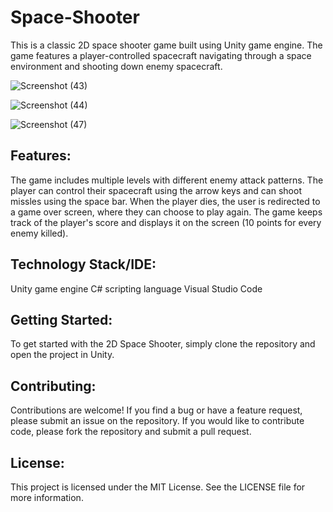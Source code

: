 # Space-Shooter
This is a classic 2D space shooter game built using Unity game engine. The game features a player-controlled spacecraft navigating through a space environment and shooting down enemy spacecraft.

![Screenshot (43)](https://github.com/Corazon0112/Space-Shooter/assets/92594865/99da582f-d1f8-42b5-8a55-675b0abcac06)

![Screenshot (44)](https://github.com/Corazon0112/Space-Shooter/assets/92594865/0dd6ed27-c7fa-40eb-b34d-7655feb9e285)

![Screenshot (47)](https://github.com/Corazon0112/Space-Shooter/assets/92594865/2280779b-0f05-4ea4-9373-a0d68c37e19d)

## Features:
The game includes multiple levels with different enemy attack patterns.
The player can control their spacecraft using the arrow keys and can shoot missles using the space bar.
When the player dies, the user is redirected to a game over screen, where they can choose to play again.
The game keeps track of the player's score and displays it on the screen (10 points for every enemy killed).

## Technology Stack/IDE:
Unity game engine
C# scripting language
Visual Studio Code

## Getting Started:
To get started with the 2D Space Shooter, simply clone the repository and open the project in Unity.

## Contributing:
Contributions are welcome! If you find a bug or have a feature request, please submit an issue on the repository. If you would like to contribute code, please fork the repository and submit a pull request.

## License:
This project is licensed under the MIT License. See the LICENSE file for more information.
